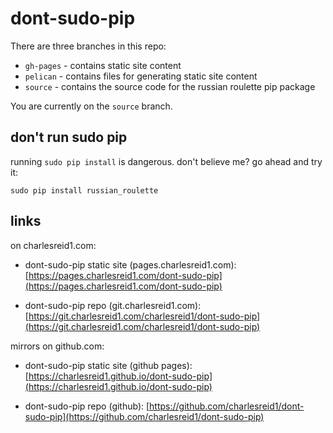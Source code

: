 # dont-sudo-pip

There are three branches in this repo:

* `gh-pages` - contains static site content
* `pelican` - contains files for generating static site content
* `source` - contains the source code for the russian roulette pip package

You are currently on the `source` branch.

## don't run sudo pip

running `sudo pip install` is dangerous. don't believe me? go ahead and try it:

```
sudo pip install russian_roulette
```

## links

on charlesreid1.com:

* dont-sudo-pip static site (pages.charlesreid1.com): [https://pages.charlesreid1.com/dont-sudo-pip](https://pages.charlesreid1.com/dont-sudo-pip)

* dont-sudo-pip repo (git.charlesreid1.com): [https://git.charlesreid1.com/charlesreid1/dont-sudo-pip](https://git.charlesreid1.com/charlesreid1/dont-sudo-pip)

mirrors on github.com:

* dont-sudo-pip static site (github pages): [https://charlesreid1.github.io/dont-sudo-pip](https://charlesreid1.github.io/dont-sudo-pip)

* dont-sudo-pip repo (github): [https://github.com/charlesreid1/dont-sudo-pip](https://github.com/charlesreid1/dont-sudo-pip)


